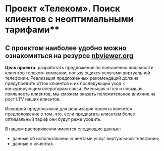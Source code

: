 # Проект «Телеком». Поиск клиентов с неоптимальными тарифами**

## С проектом наиболее удобно можно ознакомиться на резурсе [nbviewer.org](https://nbviewer.org/github/MaksimPerapialitsa/data_analysis_projects/blob/main/clients_loyalty_telecom/clients_loyalty_telecom.ipynb)

**Цель проекта**: разработать предложения по повышению лояльности клиентов телеком-компании, пользующихся услугами виртуальной телефонии. Реализация предложенных рекомендаций должна предупредить отток клиентов и их последующий уход к конкурирующим операторам связи. Уменьшая отток и повышая лояльность клиентов, мы сможем оказать положительное влияние на рост LTV наших клиентов.

Исходной предпосылкой для реализации проекта является предположение о том, что, если предлагать клиентам более оптимальный тариф они будут реже уходить.

В нашем распоряжении имеются следующие данные:
- данные об использовании клиентами услуг виртуальной телефонии;
- данные о клиентах.
